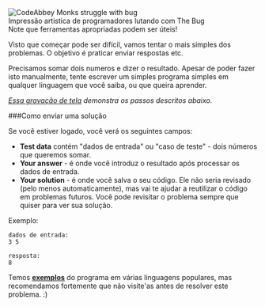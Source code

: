 <div class="centered hint">
	<img alt="CodeAbbey Monks struggle with bug" src="https://codeabbey.github.io/data/sum_of_two.gif"/><br/>
	<span>Impressão artistica de programadores lutando com The Bug</span><br/>
	<span>Note que ferramentas apropriadas podem ser úteis!</span>
</div>

Visto que começar pode ser difícil, vamos tentar o mais simples dos problemas.
O objetivo é praticar enviar respostas etc.

Precisamos somar dois numeros e dizer o resultado. Apesar de poder fazer isto manualmente, tente escrever um simples
programa simples em qualquer linguagem que você saiba, ou que queira aprender.

_[Essa gravação de tela](http://www.youtube.com/watch?v=gxfqeDm-B6k) demonstra os passos descritos abaixo._

###Como enviar uma solução

Se você estiver logado, você verá os seguintes campos:  

- **Test data** contém "dados de entrada" ou "caso de teste" - dois números que queremos somar.
- **Your answer** - é onde você introduz o resultado após processar os dados de entrada.
- **Your solution** - é onde você salva o seu código. Ele não seria revisado
    (pelo menos automaticamente), mas vai te ajudar a reutilizar o código em problemas futuros.
    Você pode revisitar o problema sempre que quiser para ver sua solução.

Exemplo:

	dados de entrada:
	3 5
	
	resposta:
	8

Temos **[exemplos](../wiki/running)** do programa em várias linguagens populares,
mas recomendamos fortemente que não visite'as antes de resolver este problema. :)
